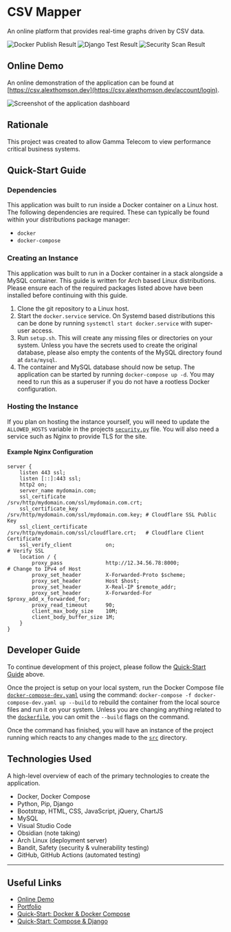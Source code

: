 # CSV Mapper
An online platform that provides real-time graphs driven by CSV data.

![Docker Publish Result](https://github.com/alexjthomson/csv-mapper/actions/workflows/docker_publish.yml/badge.svg)
![Django Test Result](https://github.com/alexjthomson/csv-mapper/actions/workflows/django_tests.yml/badge.svg)
![Security Scan Result](https://github.com/alexjthomson/csv-mapper/actions/workflows/security_scan.yml/badge.svg)

## Online Demo
An online demonstration of the application can be found at
[https://csv.alexthomson.dev](https://csv.alexthomson.dev/account/login).

![Screenshot of the application dashboard](https://github.com/alexjthomson1882/csv-mapper/blob/master/docs/images/screenshots/dashboard/user_standard.png)

## Rationale
This project was created to allow Gamma Telecom to view performance critical
business systems.

## Quick-Start Guide
### Dependencies
This application was built to run inside a Docker container on a Linux host. The
following dependencies are required. These can typically be found within your
distributions package manager:
- `docker`
- `docker-compose`

### Creating an Instance
This application was built to run in a Docker container in a stack alongside a
MySQL container. This guide is written for Arch based Linux distributions.
Please ensure each of the required packages listed above have been installed
before continuing with this guide.

1. Clone the git repository to a Linux host.
2. Start the `docker.service` service. On Systemd based distributions this can
   be done by running `systemctl start docker.service` with super-user access.
3. Run `setup.sh`. This will create any missing files or directories on your
   system. Unless you have the secrets used to create the original database,
   please also empty the contents of the MySQL directory found at `data/mysql`.
4. The container and MySQL database should now be setup. The application can be
   started by running `docker-compose up -d`. You may need to run this as a
   superuser if you do not have a rootless Docker configuration.

### Hosting the Instance
If you plan on hosting the instance yourself, you will need to update the
`ALLOWED_HOSTS` variable in the projects
[`security.py`](src/base/settings/security.py) file. You will also need a
service such as Nginx to provide TLS for the site.

#### Example Nginx Configuration
```
server {
    listen 443 ssl;
    listen [::]:443 ssl;
    http2 on;
    server_name mydomain.com;
    ssl_certificate             /srv/http/mydomain.com/ssl/mydomain.com.crt;
    ssl_certificate_key         /srv/http/mydomain.com/ssl/mydomain.com.key; # Cloudflare SSL Public Key
    ssl_client_certificate      /srv/http/mydomain.com/ssl/cloudflare.crt;   # Cloudflare Client Certificate
    ssl_verify_client           on;                                          # Verify SSL
    location / {
        proxy_pass              http://12.34.56.78:8000;                     # Change to IPv4 of Host
        proxy_set_header        X-Forwarded-Proto $scheme;
        proxy_set_header        Host $host;
        proxy_set_header        X-Real-IP $remote_addr;
        proxy_set_header        X-Forwarded-For $proxy_add_x_forwarded_for;
        proxy_read_timeout      90;
        client_max_body_size    10M;
        client_body_buffer_size 1M;
    }
}
```

## Developer Guide
To continue development of this project, please follow the
[Quick-Start Guide](#quick-start-guide) above.

Once the project is setup on your local system, run the Docker Compose file
[`docker-compose-dev.yaml`](docker-compose.yaml) using the command:
`docker-compose -f docker-compose-dev.yaml up --build` to rebuild the container
from the local source files and run it on your system. Unless you are changing
anything related to the [`dockerfile`](dockerfile), you can omit the `--build`
flags on the command.

Once the command has finished, you will have an instance of the project running
which reacts to any changes made to the [`src`](src/) directory.

## Technologies Used
A high-level overview of each of the primary technologies to create the
application.

- Docker, Docker Compose
- Python, Pip, Django
- Bootstrap, HTML, CSS, JavaScript, jQuery, ChartJS
- MySQL
- Visual Studio Code
- Obsidian (note taking)
- Arch Linux (deployment server)
- Bandit, Safety (security & vulnerability testing)
- GitHub, GitHub Actions (automated testing)

---

## Useful Links
- [Online Demo](https://csv.alexthomson.dev/account/login)
- [Portfolio](https://alexthomson.dev/)
- [Quick-Start: Docker & Docker Compose](https://docs.docker.com/compose/gettingstarted/)
- [Quick-Start: Compose & Django](https://github.com/docker/awesome-compose/tree/master/official-documentation-samples/django/)